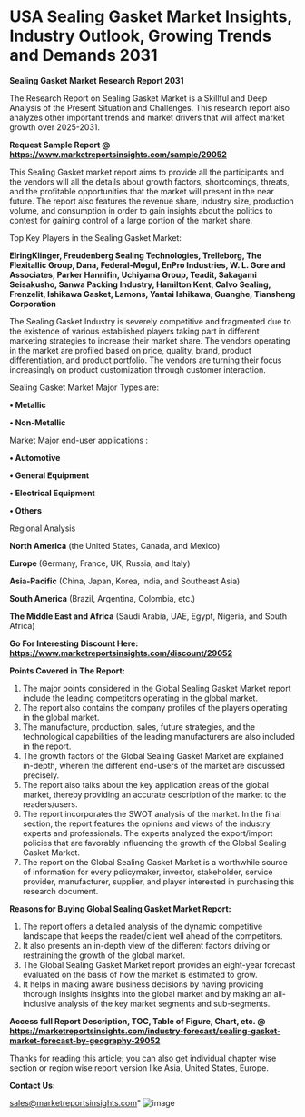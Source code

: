 # USA Sealing Gasket Market Insights, Industry Outlook, Growing Trends and Demands 2031

<strong>Sealing Gasket Market Research Report 2031</strong>

The Research Report on Sealing Gasket Market is a Skillful and Deep Analysis of the Present Situation and Challenges. This research report also analyzes other important trends and market drivers that will affect market growth over 2025-2031.

<strong>Request Sample Report @ <a href=https://www.marketreportsinsights.com/sample/29052>https://www.marketreportsinsights.com/sample/29052</a></strong>

This Sealing Gasket market report aims to provide all the participants and the vendors will all the details about growth factors, shortcomings, threats, and the profitable opportunities that the market will present in the near future. The report also features the revenue share, industry size, production volume, and consumption in order to gain insights about the politics to contest for gaining control of a large portion of the market share.

Top Key Players in the Sealing Gasket Market:

<strong>ElringKlinger, Freudenberg Sealing Technologies, Trelleborg, The Flexitallic Group, Dana, Federal-Mogul, EnPro Industries, W. L. Gore and Associates, Parker Hannifin, Uchiyama Group, Teadit, Sakagami Seisakusho, Sanwa Packing Industry, Hamilton Kent, Calvo Sealing, Frenzelit, Ishikawa Gasket, Lamons, Yantai Ishikawa, Guanghe, Tiansheng Corporation</strong>

The Sealing Gasket Industry is severely competitive and fragmented due to the existence of various established players taking part in different marketing strategies to increase their market share. The vendors operating in the market are profiled based on price, quality, brand, product differentiation, and product portfolio. The vendors are turning their focus increasingly on product customization through customer interaction.

Sealing Gasket Market Major Types are:

<strong>• Metallic

• Non-Metallic</strong>

Market Major end-user applications :

<strong>• Automotive

• General Equipment

• Electrical Equipment

• Others</strong>

Regional Analysis

</u><strong><b>North America</b></strong> (the United States, Canada, and Mexico)

<strong><b>Europe </b></strong>(Germany, France, UK, Russia, and Italy)

<strong><b>Asia-Pacific</b></strong> (China, Japan, Korea, India, and Southeast Asia)

<strong><b>South America</b></strong> (Brazil, Argentina, Colombia, etc.)

<strong><b>The Middle East and Africa</b></strong> (Saudi Arabia, UAE, Egypt, Nigeria, and South Africa)

<strong>Go For Interesting Discount Here: <a href=https://www.marketreportsinsights.com/discount/29052>https://www.marketreportsinsights.com/discount/29052</a></strong>

<strong>Points Covered in The Report:</strong>
<ol>
  <li>The major points considered in the Global Sealing Gasket Market report include the leading competitors operating in the global market.</li>
  <li>The report also contains the company profiles of the players operating in the global market.</li>
  <li>The manufacture, production, sales, future strategies, and the technological capabilities of the leading manufacturers are also included in the report.</li>
  <li>The growth factors of the Global Sealing Gasket Market are explained in-depth, wherein the different end-users of the market are discussed precisely.</li>
  <li>The report also talks about the key application areas of the global market, thereby providing an accurate description of the market to the readers/users.</li>
  <li>The report incorporates the SWOT analysis of the market. In the final section, the report features the opinions and views of the industry experts and professionals. The experts analyzed the export/import policies that are favorably influencing the growth of the Global Sealing Gasket Market.</li>
  <li>The report on the Global Sealing Gasket Market is a worthwhile source of information for every policymaker, investor, stakeholder, service provider, manufacturer, supplier, and player interested in purchasing this research document.</li>
</ol>
<strong>Reasons for Buying Global Sealing Gasket Market Report:</strong>

<ol>
  <li>The report offers a detailed analysis of the dynamic competitive landscape that keeps the reader/client well ahead of the competitors.</li>
  <li>It also presents an in-depth view of the different factors driving or restraining the growth of the global market.</li>
  <li>The Global Sealing Gasket Market report provides an eight-year forecast evaluated on the basis of how the market is estimated to grow.</li>
  <li>It helps in making aware business decisions by having providing thorough insights insights into the global market and by making an all-inclusive analysis of the key market segments and sub-segments.</li>
</ol>
<strong>Access full Report Description, TOC, Table of Figure, Chart, etc. @ <a href=https://marketreportsinsights.com/industry-forecast/sealing-gasket-market-forecast-by-geography-29052>https://marketreportsinsights.com/industry-forecast/sealing-gasket-market-forecast-by-geography-29052</a></strong>


Thanks for reading this article; you can also get individual chapter wise section or region wise report version like Asia, United States, Europe.

<strong>Contact Us:</strong>

sales@marketreportsinsights.com"
![image](https://github.com/user-attachments/assets/8e045170-ba8e-480f-af58-a45c0d74eee7)
